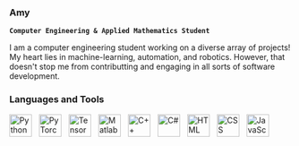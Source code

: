 ### Amy 

**`Computer Engineering & Applied Mathematics Student`**

I am a computer engineering student working on a diverse array of projects! My heart lies in machine-learning, automation, and robotics. However, that doesn't stop me from contributting and engaging in all sorts of software development. 


### Languages and Tools

<img align="left" alt="Python" width="40px" style="padding-right:10px;" src="https://cdn.jsdelivr.net/gh/devicons/devicon/icons/python/python-original.svg" />
<img align="left" alt="PyTorch" width="40px" style="padding-right:10px;" src="https://cdn.jsdelivr.net/gh/devicons/devicon/icons/pytorch/pytorch-original.svg" />
<img align="left" alt="TensorFlow" width="40px" style="padding-right:10px;" src="https://cdn.jsdelivr.net/gh/devicons/devicon/icons/tensorflow/tensorflow-original.svg"/>
<img align="left" alt="Matlab" width="40px" style="padding-right:10px;" src="https://cdn.jsdelivr.net/gh/devicons/devicon/icons/matlab/matlab-original.svg"/>
<img align="left" alt="C++" width="40px" style="padding-right:10px;" src="https://cdn.jsdelivr.net/gh/devicons/devicon/icons/cplusplus/cplusplus-line.svg" />
<img align="left" alt="C#" width="40px" style="padding-right:10px;" src="https://cdn.jsdelivr.net/gh/devicons/devicon/icons/csharp/csharp-line.svg"/>
<img align="left" alt="HTML" width="40px" style="padding-right:10px;" src="https://cdn.jsdelivr.net/gh/devicons/devicon/icons/html5/html5-plain-wordmark.svg" />
<img align="left" alt="CSS" width="40px" style="padding-right:10px;" src="https://cdn.jsdelivr.net/gh/devicons/devicon/icons/css3/css3-plain-wordmark.svg" />
<img align="left" alt="JavaScript" width="40px" style="padding-right:10px;" src=
"https://cdn.jsdelivr.net/gh/devicons/devicon/icons/javascript/javascript-plain.svg" />


          

